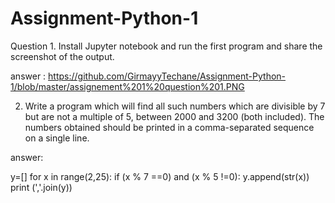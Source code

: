 # Assignment-Python-1
Question 1. Install Jupyter notebook and run the first program and share the screenshot of the output.


answer : https://github.com/GirmayyTechane/Assignment-Python-1/blob/master/assignement%201%20question%201.PNG

2. Write a program which will find all such numbers which are divisible by 7 but are not a
multiple of 5, between 2000 and 3200 (both included). The numbers obtained should be printed
in a comma-separated sequence on a single line.

answer:

y=[]
for x in range(2,25):
    if (x % 7 ==0) and (x % 5 !=0):
        y.append(str(x))
        print (','.join(y))
